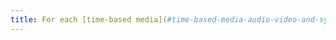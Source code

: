 ```yaml
---
title: For each [time-based media](#time-based-media-audio-video-and-synchronised) that has a [synchronised subtitles](#soustitres-synchronises-objet-multimedia) or [audio description](#synchronised-audio-description-time-based-media) track, are the control functionalities for these alternatives presented at the same level as the [main features](#main-features-of-a-time-based-media)?
---
```

